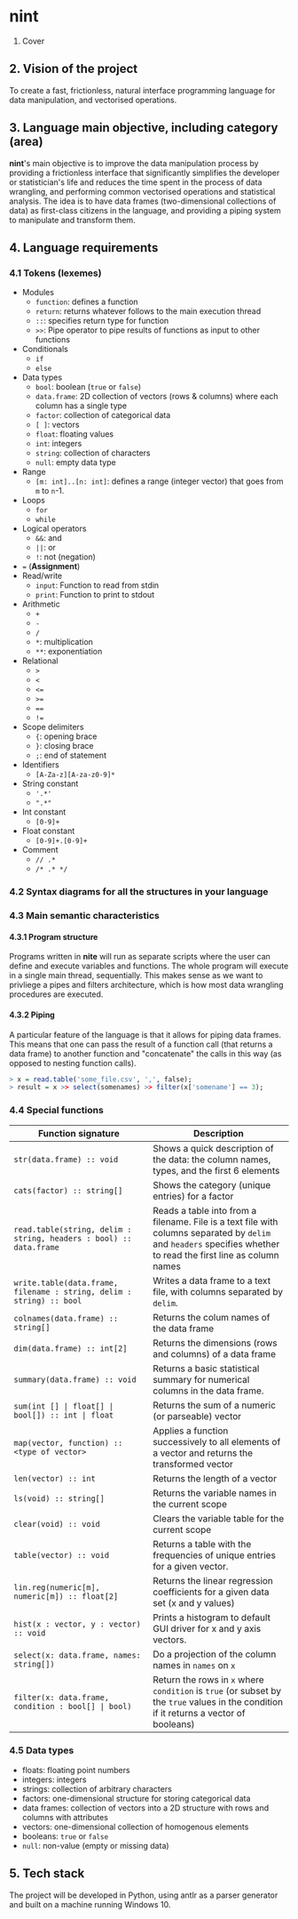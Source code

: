 # nint

1. Cover

## 2. Vision of the project

To create a fast, frictionless, natural interface programming language for data manipulation, and vectorised operations.


## 3. Language main objective, including category (area)

**nint**'s main objective is to improve the data manipulation process by providing a frictionless interface that significantly simplifies the developer or statistician's life and reduces the time spent in the process of data wrangling, and performing common vectorised operations and statistical analysis. The idea is to have data frames (two-dimensional collections of data) as first-class citizens in the language, and providing a piping system to manipulate and transform them.

## 4. Language requirements

### 4.1 Tokens (lexemes)

- Modules
	- `function`: defines a function
	- `return`: returns whatever follows to the main execution thread
	- `::`: specifies return type for function
	- `>>`: Pipe operator to pipe results of functions as input to other functions
- Conditionals
	- `if`
	- `else`
- Data types
	- `bool`: boolean (`true` or `false`)
	- `data.frame`: 2D collection of vectors (rows & columns) where each column has a single type
	- `factor`: collection of categorical data
	- `[ ]`: vectors
	- `float`: floating values
	- `int`: integers
	- `string`: collection of characters
	- `null`: empty data type
- Range
	- `[m: int]..[n: int]`: defines a range (integer vector) that goes from `m` to `n`-1.
- Loops
	- `for`
	- `while`
- Logical operators
	- `&&`: and
	- `||`: or
	- `!`: not (negation)
- `=` (**Assignment**)
- Read/write
	- `input`: Function to read from stdin
	- `print`: Function to print to stdout
- Arithmetic
	- `+`
	- `-`
	- `/`
	- `*`: multiplication
	- `**`: exponentiation
- Relational
	- `>`
	- `<`
	- `<=`
	- `>=`
	- `==`
	- `!=`
- Scope delimiters
	- `{`: opening brace
	- `}`: closing brace
	- `;`: end of statement
- Identifiers
	- `[A-Za-z][A-za-z0-9]*`
- String constant
	- `'.*'`
	- `".*"`
- Int constant
	- `[0-9]+`
- Float constant
	- `[0-9]+.[0-9]+`
- Comment
	- `// .*`
	- `/* .* */`




### 4.2 Syntax diagrams for all the structures in your language



### 4.3 Main semantic characteristics

#### 4.3.1 Program structure

Programs written in **nite** will run as separate scripts where the user can define and execute variables and functions. The whole program will execute in a single main thread, sequentially. This makes sense as we want to privliege a pipes and filters architecture, which is how most data wrangling procedures are executed.

#### 4.3.2 Piping

A particular feature of the language is that it allows for piping data frames. This means that one can pass the result of a function call (that returns a data frame) to another function and "concatenate" the calls in this way (as opposed to nesting function calls).

```R
> x = read.table('some_file.csv', ',', false);
> result = x >> select(somenames) >> filter(x['somename'] == 3);
```

### 4.4 Special functions

| Function signature | Description |
| ------------------ | ----------- |
| `str(data.frame) :: void` | Shows a quick description of the data: the column names, types, and the first 6 elements |
| `cats(factor) :: string[]` | Shows the category (unique entries) for a factor |
| `read.table(string, delim : string, headers : bool) :: data.frame` | Reads a table into from a filename. File is a text file with columns separated by `delim` and `headers` specifies whether to read the first line as column names |
| `write.table(data.frame, filename : string, delim : string) :: bool` | Writes a data frame to a text file, with columns separated by `delim`. |
| `colnames(data.frame) :: string[]` | Returns the colum names of the data frame |
| `dim(data.frame) :: int[2]` | Returns the dimensions (rows and columns) of a data frame |
| `summary(data.frame) :: void` | Returns a basic statistical summary for numerical columns in the data frame. |
| `sum(int [] \| float[] \| bool[]) :: int \| float` | Returns the sum of a numeric (or parseable) vector |
| `map(vector, function) :: <type of vector>` | Applies a function successively to all elements of a vector and returns the transformed vector |
| `len(vector) :: int` | Returns the length of a vector |
| `ls(void) :: string[]` | Returns the variable names in the current scope |
| `clear(void) :: void` | Clears the variable table for the current scope |
| `table(vector) :: void` | Returns a table with the frequencies of unique entries for a given vector. |
| `lin.reg(numeric[m], numeric[m]) :: float[2]` | Returns the linear regression coefficients for a given data set (x and y values) |
| `hist(x : vector, y : vector) :: void` | Prints a histogram to default GUI driver for x and y axis vectors. |
| `select(x: data.frame, names: string[])` | Do a projection of the column names in `names` on `x` |
| `filter(x: data.frame, condition : bool[] \| bool)` | Return the rows in `x` where `condition` is `true` (or subset by the `true` values in the condition if it returns a vector of booleans) |


### 4.5 Data types

- floats: floating point numbers
- integers: integers
- strings: collection of arbitrary characters
- factors: one-dimensional structure for storing categorical data
- data frames: collection of vectors into a 2D structure with rows and columns with attributes
- vectors: one-dimensional collection of homogenous elements
- booleans: `true` or `false`
- `null`: non-value (empty or missing data)


## 5. Tech stack

The project will be developed in Python, using antlr as a parser generator and built on a machine running Windows 10.




